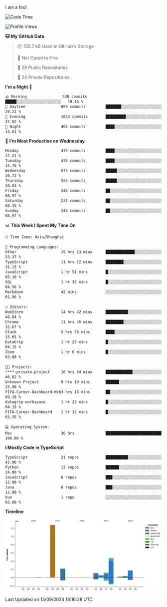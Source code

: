 I am a fool.

<!--START_SECTION:waka-->
![Code Time](http://img.shields.io/badge/Code%20Time-1%2C831%20hrs%201%20min-blue)

![Profile Views](http://img.shields.io/badge/Profile%20Views-1-blue)

**🐱 My GitHub Data** 

> 📦 155.7 kB Used in GitHub's Storage 
 > 
> 🚫 Not Opted to Hire
 > 
> 📜 29 Public Repositories 
 > 
> 🔑 24 Private Repositories 
 > 
**I'm a Night 🦉** 

```text
🌞 Morning                530 commits         █████░░░░░░░░░░░░░░░░░░░░   19.16 % 
🌆 Daytime                808 commits         ███████░░░░░░░░░░░░░░░░░░   29.21 % 
🌃 Evening                1024 commits        █████████░░░░░░░░░░░░░░░░   37.02 % 
🌙 Night                  404 commits         ████░░░░░░░░░░░░░░░░░░░░░   14.61 % 
```
📅 **I'm Most Productive on Wednesday** 

```text
Monday                   476 commits         ████░░░░░░░░░░░░░░░░░░░░░   17.21 % 
Tuesday                  436 commits         ████░░░░░░░░░░░░░░░░░░░░░   15.76 % 
Wednesday                573 commits         █████░░░░░░░░░░░░░░░░░░░░   20.72 % 
Thursday                 554 commits         █████░░░░░░░░░░░░░░░░░░░░   20.03 % 
Friday                   248 commits         ██░░░░░░░░░░░░░░░░░░░░░░░   08.97 % 
Saturday                 231 commits         ██░░░░░░░░░░░░░░░░░░░░░░░   08.35 % 
Sunday                   248 commits         ██░░░░░░░░░░░░░░░░░░░░░░░   08.97 % 
```


📊 **This Week I Spent My Time On** 

```text
🕑︎ Time Zone: Asia/Shanghai

💬 Programming Languages: 
Other                    19 hrs 13 mins      █████████████░░░░░░░░░░░░   53.37 % 
TypeScript               11 hrs 12 mins      ████████░░░░░░░░░░░░░░░░░   31.13 % 
JavaScript               1 hr 51 mins        █░░░░░░░░░░░░░░░░░░░░░░░░   05.16 % 
SQL                      1 hr 38 mins        █░░░░░░░░░░░░░░░░░░░░░░░░   04.56 % 
Markdown                 42 mins             ░░░░░░░░░░░░░░░░░░░░░░░░░   01.96 % 

🔥 Editors: 
WebStorm                 14 hrs 42 mins      ██████████░░░░░░░░░░░░░░░   40.84 % 
Chrome                   11 hrs 45 mins      ████████░░░░░░░░░░░░░░░░░   32.67 % 
Slack                    5 hrs 38 mins       ████░░░░░░░░░░░░░░░░░░░░░   15.65 % 
DataGrip                 1 hr 29 mins        █░░░░░░░░░░░░░░░░░░░░░░░░   04.15 % 
Zoom                     1 hr 6 mins         █░░░░░░░░░░░░░░░░░░░░░░░░   03.08 % 

🐱‍💻 Projects: 
****-private-project     16 hrs 34 mins      ████████████░░░░░░░░░░░░░   46.02 % 
Unknown Project          9 hrs 19 mins       ██████░░░░░░░░░░░░░░░░░░░   25.90 % 
FIFA-Career-Dashboard-Web3 hrs 18 mins       ██░░░░░░░░░░░░░░░░░░░░░░░   09.18 % 
datagrip-workspace       1 hr 29 mins        █░░░░░░░░░░░░░░░░░░░░░░░░   04.15 % 
FIFA-Career-Dashboard    1 hr 12 mins        █░░░░░░░░░░░░░░░░░░░░░░░░   03.35 % 

💻 Operating System: 
Mac                      36 hrs              █████████████████████████   100.00 % 
```

**I Mostly Code in TypeScript** 

```text
TypeScript               21 repos            ██████████░░░░░░░░░░░░░░░   42.00 % 
Python                   12 repos            ██████░░░░░░░░░░░░░░░░░░░   24.00 % 
JavaScript               6 repos             ███░░░░░░░░░░░░░░░░░░░░░░   12.00 % 
Java                     6 repos             ███░░░░░░░░░░░░░░░░░░░░░░   12.00 % 
Vue                      1 repo              ░░░░░░░░░░░░░░░░░░░░░░░░░   02.00 % 
```



**Timeline**

![Lines of Code chart](https://raw.githubusercontent.com/VeejaLiu/VeejaLiu/master/assets/bar_graph.png)


 Last Updated on 13/09/2024 18:16:38 UTC
<!--END_SECTION:waka-->
